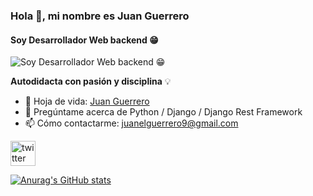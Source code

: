 ### Hola 👋,  mi nombre es  **Juan Guerrero**
#### Soy Desarrollador Web backend 😁
![Soy Desarrollador Web backend 😁](https://i.postimg.cc/SRYmMfNp/My-project.jpg)

**Autodidacta con pasión y disciplina** 💡

- 📄 Hoja de vida: [Juan Guerrero](https://www.linkedin.com/in/juan-david-guerrero-espinosa-312829245/) 
- 💬 Pregúntame acerca de Python / Django / Django Rest Framework 
- 📫 Cómo contactarme: [juanelguerrero9@gmail.com](https://www.google.com) 


[<img src='https://cdn.jsdelivr.net/npm/simple-icons@3.0.1/icons/twitter.svg' alt='twitter' height='40'>](https://twitter.com/JuanelguerreroP)  

[![Anurag's GitHub stats](https://github-readme-stats.vercel.app/api?username=JuanGuerrero9)](https://github.com/anuraghazra/github-readme-stats)
